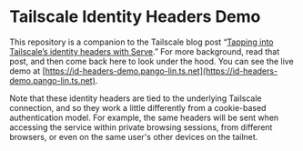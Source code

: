 # Tailscale Identity Headers Demo

This repository is a companion to the Tailscale blog post “[Tapping into Tailscale’s identity headers with Serve](https://tailscale.dev/blog/id-headers-tailscale-serve-flask).” For more background, read that post, and then come back here to look under the hood. You can see the live demo at [https://id-headers-demo.pango-lin.ts.net](https://id-headers-demo.pango-lin.ts.net).

Note that these identity headers are tied to the underlying Tailscale connection, and so they work a little differently from a cookie-based authentication model. For example, the same headers will be sent when accessing the service within private browsing sessions, from different browsers, or even on the same user's other devices on the tailnet.


